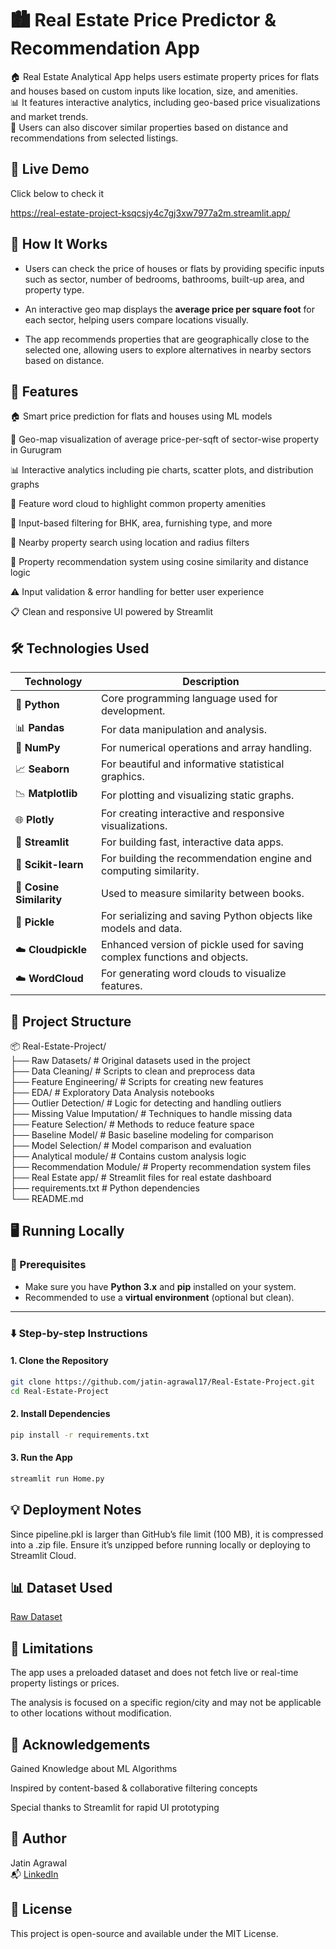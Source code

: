 
# 🏙️ Real Estate Price Predictor & Recommendation App

🏠 Real Estate Analytical App helps users estimate property prices for flats and houses based on custom inputs like location, size, and amenities.   
📊 It features interactive analytics, including geo-based price visualizations and market trends.  
🧭 Users can also discover similar properties based on distance and recommendations from selected listings.

## 🚀 Live Demo

Click below to check it

https://real-estate-project-ksqcsjy4c7gj3xw7977a2m.streamlit.app/

## 🧠 How It Works

- Users can check the price of houses or flats by providing specific inputs such as sector, number of bedrooms, bathrooms, built-up area, and property type.

- An interactive geo map displays the **average price per square foot** for each sector, helping users compare locations visually.

- The app recommends properties that are geographically close to the selected one, allowing users to explore alternatives in nearby sectors based on distance.
## 🎯 Features

🏠 Smart price prediction for flats and houses using ML models

📍 Geo-map visualization of average price-per-sqft of sector-wise property  in Gurugram

📊 Interactive analytics including pie charts, scatter plots, and distribution graphs

💬 Feature word cloud to highlight common property amenities

🔎 Input-based filtering for BHK, area, furnishing type, and more

📌 Nearby property search using location and radius filters

🏢 Property recommendation system using cosine similarity and distance logic

⚠️ Input validation & error handling for better user experience

📋 Clean and responsive UI powered by Streamlit
## 🛠️ Technologies Used

| Technology       | Description |
|------------------|-------------|
| 🐍 **Python**     | Core programming language used for development. |
| 📊 **Pandas**     | For data manipulation and analysis. |
| 🔢 **NumPy**      | For numerical operations and array handling. |
| 📈 **Seaborn**    | For beautiful and informative statistical graphics. |
| 📉 **Matplotlib** | For plotting and visualizing static graphs. |
| 🌐 **Plotly**     | For creating interactive and responsive visualizations. |
| 🧵 **Streamlit**  | For building fast, interactive data apps. |
| 🧪 **Scikit-learn** | For building the recommendation engine and computing similarity. |
| 🧠 **Cosine Similarity** | Used to measure similarity between books. |
| 🧊 **Pickle**     | For serializing and saving Python objects like models and data. |
| ☁️ **Cloudpickle** | Enhanced version of pickle used for saving complex functions and objects. |
| ☁️ **WordCloud**  | For generating word clouds to visualize features. |


## 📂 Project Structure


📦 Real-Estate-Project/  
├── Raw Datasets/ # Original datasets used in the project    
├── Data Cleaning/ # Scripts to clean and preprocess data   
├── Feature Engineering/ # Scripts for creating new features      
├── EDA/ # Exploratory Data Analysis notebooks  
├── Outlier Detection/ # Logic for detecting and handling outliers    
├── Missing Value Imputation/ # Techniques to handle missing data   
├── Feature Selection/ # Methods to reduce feature space    
├── Baseline Model/ # Basic baseline modeling for comparison    
├── Model Selection/ # Model comparison and evaluation    
├── Analytical module/ # Contains custom analysis logic    
├── Recommendation Module/ # Property recommendation system files  
├── Real Estate app/ # Streamlit files for real estate dashboard  
├──  requirements.txt # Python dependencies   
└──  README.md 
## 🖥️ Running Locally

### 🔧 Prerequisites
- Make sure you have **Python 3.x** and **pip** installed on your system.
- Recommended to use a **virtual environment** (optional but clean).

---

### ⬇️ Step-by-step Instructions

#### 1. Clone the Repository

```bash
git clone https://github.com/jatin-agrawal17/Real-Estate-Project.git  
cd Real-Estate-Project
```
#### 2. Install Dependencies
```bash
pip install -r requirements.txt
```

#### 3. Run the App
```bash
streamlit run Home.py 
```


## 💡 Deployment Notes

Since pipeline.pkl is larger than GitHub’s file limit (100 MB), it is compressed into a .zip file. Ensure it’s unzipped before running locally or deploying to Streamlit Cloud.


## 📊 Dataset Used

[Raw Dataset](https://github.com/jatin-agrawal17/Real-Estate-Project/tree/main/Raw%20Datasets)
## 📌 Limitations

The app uses a preloaded dataset and does not fetch live or real-time property listings or prices.

The analysis is focused on a specific region/city and may not be applicable to other locations without modification.
## 🙌 Acknowledgements
Gained Knowledge about ML Algorithms

Inspired by content-based & collaborative filtering concepts

Special thanks to Streamlit for rapid UI prototyping


## 👤 Author

Jatin Agrawal  
📬 [LinkedIn](https://www.linkedin.com/in/jatin-agrawal-b80092367/)

## 📎 License

This project is open-source and available under the MIT License.


